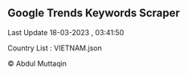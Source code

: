 

## Google Trends Keywords Scraper 
 
Last Update 18-03-2023 , 03:41:50

Country List :
VIETNAM.json



© Abdul Muttaqin 
